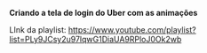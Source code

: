 **Criando a tela de login do Uber com as animações**

LInk da playlist: https://www.youtube.com/playlist?list=PLy9JCsy2u97lqwG1DiaUA9RPloJ0Ok2wb
